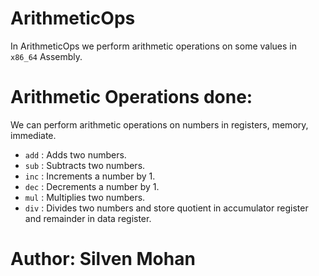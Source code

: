 # ArithmeticOps
In ArithmeticOps we perform arithmetic operations on some values in `x86_64` Assembly.

# Arithmetic Operations done:

We can perform arithmetic operations on numbers in registers, memory, immediate.

* `add` : Adds two numbers.
* `sub` : Subtracts two numbers.
* `inc` : Increments a number by 1.
* `dec` : Decrements a number by 1.
* `mul` : Multiplies two numbers.
* `div` : Divides two numbers and store quotient in accumulator register and remainder in data register.

# Author: Silven Mohan
